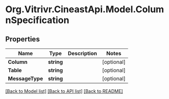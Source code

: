 
# Org.Vitrivr.CineastApi.Model.ColumnSpecification

## Properties

Name | Type | Description | Notes
------------ | ------------- | ------------- | -------------
**Column** | **string** |  | [optional] 
**Table** | **string** |  | [optional] 
**MessageType** | **string** |  | [optional] 

[[Back to Model list]](../README.md#documentation-for-models)
[[Back to API list]](../README.md#documentation-for-api-endpoints)
[[Back to README]](../README.md)

